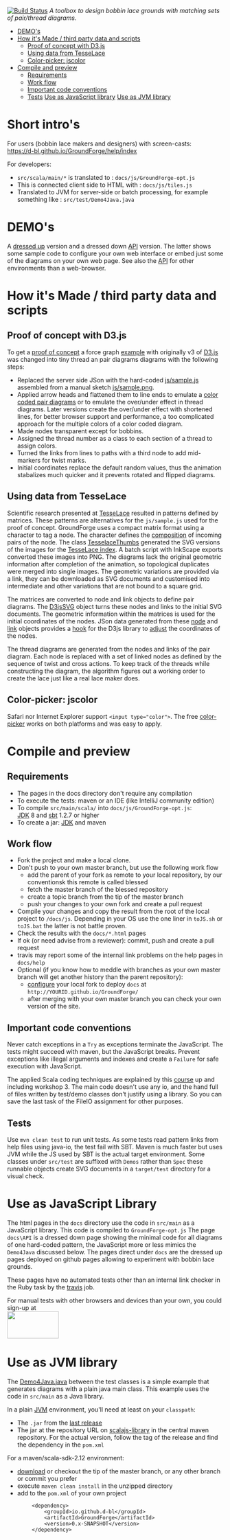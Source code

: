 [![Build Status](https://travis-ci.org/d-bl/GroundForge.svg?branch=master)](https://travis-ci.org/d-bl/GroundForge) 
_A toolbox to design bobbin lace grounds with matching sets of pair/thread diagrams._

- [DEMO's](#demo-s)
- [How it's Made / third party data and scripts](#how-it-s-made---third-party-data-and-scripts)
  * [Proof of concept with D3.js](#proof-of-concept-with-d3js)
  * [Using data from TesseLace](#using-data-from-tesselace)
  * [Color-picker: jscolor](#color-picker--jscolor)
- [Compile and preview](#compile-and-preview)
  * [Requirements](#requirements)
  * [Work flow](#work-flow)
  * [Important code conventions](#important-code-conventions)
  * [Tests](#tests)
  [Use as JavaScript library](#use-as-javascript-library)
  [Use as JVM library](#use-as-jvm-library)


Short intro's
=============
For users (bobbin lace makers and designers) with screen-casts:<br>
https://d-bl.github.io/GroundForge/help/index

For developers:
* `src/scala/main/*` is translated to : `docs/js/GroundForge-opt.js`
* This is connected client side to HTML with : `docs/js/tiles.js`
* Translated to JVM for server-side or batch processing, for example something like : `src/test/Demo4Java.java`


DEMO's
======

A [dressed up](https://d-bl.github.io/GroundForge/tiles?patchWidth=12&patchHeight=12&a1=ct&b1=ct&c1=ctc&d1=ctc&b2=ctc&d2=ctc&a3=ct&c3=ct&footside=b,-,a,-&tile=831,4-7,-5-&footsideStitch=ctctt&tileStitch=ctc&headsideStitch=ctctt&shiftColsSW=-2&shiftRowsSW=2&shiftColsSE=2&shiftRowsSE=2) version and a dressed down [API](https://d-bl.github.io/GroundForge/API/) version.
The latter shows some sample code to configure your own web interface or embed just some of the diagrams on your own web page. 
See also the [API](https://d-bl.github.io/GroundForge/docs/API.md) for other environments than a web-browser.


How it's Made / third party data and scripts
============================================

Proof of concept with D3.js
---------------------------

To get a [proof of concept] a force graph [example] with originally v3 of [D3.js] was changed into tiny thread an pair diagrams diagrams with the following steps:

- Replaced the server side JSon with the hard-coded [js/sample.js] assembled from a manual sketch [js/sample.png].
- Applied arrow heads and flattened them to line ends to emulate a [color coded pair diagrams] or to emulate the over/under effect in thread diagrams. Later versions create the over/under effect with shortened lines, for better browser support and performance, a too complicated approach for the multiple colors of a color coded diagram.
- Made nodes transparent except for bobbins.
- Assigned the thread number as a class to each section of a thread to assign colors.
- Turned the links from lines to paths with a third node to add mid-markers for twist marks.
- Initial coordinates replace the default random values, thus the animation stabalizes much quicker and it prevents rotated and flipped diagrams.

[proof of concept]: https://cdn.rawgit.com/d-bl/GroundForge/84eee36/index.html
[example]: http://bl.ocks.org/mbostock/4062045
[D3.js]: http://d3js.org/
[js/sample.js]: https://github.com/d-bl/GroundForge/blob/7a94b67/js/sample.js
[js/sample.png]: https://github.com/d-bl/GroundForge/blob/50421a2/js/sample.png
[color coded pair diagrams]: https://en.wikipedia.org/w/index.php?title=Mesh_grounded_bobbin_lace&oldid=639789191#Worker_pair_versus_two_pair_per_pin


Using data from TesseLace
-------------------------

Scientific research presented at [TesseLace] resulted in patterns defined by matrices.
These patterns are alternatives for the `js/sample.js` used for the proof of concept.
GroundForge uses a compact matrix format using a character to tag a node.
The character defines the [composition] of incoming pairs of the node.
The class [TesselaceThumbs] generated the SVG versions of the images for the [TesseLace index].
A batch script with InkScape exports converted these images into PNG. 
The diagrams lack the original geometric information after completion of the animation,
so topological duplicates were merged into single images.
The geometric variations are provided via a link, they can be downloaded as SVG documents
and customised into intermediate and other variations that are not bound to a square grid.

The matrices are converted to node and link objects to define pair diagrams.
The [D3jsSVG] object turns these nodes and links to the initial SVG documents.
The geometric information within the matrices is used for the initial coordinates of the nodes.
JSon data generated from these [node] and [link] objects provides a [hook]
for the D3js library to [adjust] the coordinates of the nodes. 

The thread diagrams are generated from the nodes and links of the pair diagram.
Each node is replaced with a set of linked nodes as defined by the sequence of twist and cross actions.
To keep track of the threads while constructing the diagram, 
the algorithm figures out a working order to create the lace just like a real lace maker does.

[adjust]: https://github.com/d-bl/GroundForge/blob/master/docs/js/tiles.js#L105
[hook]: https://github.com/d-bl/GroundForge/blob/master/docs/js/tiles.js#L91-L93
[D3jsSVG]: https://github.com/d-bl/GroundForge/blob/master/src/main/scala/dibl/D3jsSVG.scala
[link]: https://github.com/d-bl/GroundForge/blob/918ab7aa3601e709475aa4b80baa388f2bd1161e/src/main/scala/dibl/LinkProps.scala#L36-L44
[node]: https://github.com/d-bl/GroundForge/blob/918ab7aa3601e709475aa4b80baa388f2bd1161e/src/main/scala/dibl/NodeProps.scala#L27-L32
[TesselaceThumbs]: https://github.com/d-bl/GroundForge/blob/918ab7aa3601e709475aa4b80baa388f2bd1161e/src/test/scala/dibl/TesselaceThumbs.scala#L66
[composition]: https://d-bl.github.io/GroundForge/help/images/matrix-template.png
[TesseLace]: http://TesseLace.com
[TesseLace index]: https://d-bl.github.io/GroundForge/help/TesseLace-Index

Color-picker: jscolor
---------------------

Safari nor Internet Explorer support `<input type="color">`. The free [color-picker](http://jscolor.com/) works on both platforms and was easy to apply.


Compile and preview
===================

Requirements
------------

- The pages in the docs directory don't require any compilation
- To execute the tests: maven or an IDE (like IntelliJ community edition)
- To compile `src/main/scala/` into `docs/js/GroundForge-opt.js`:  
  [JDK] 8 and [sbt] 1.2.7 or higher
- To create a jar: [JDK] and maven

[JDK]: https://adoptopenjdk.net/releases.html
[sbt]: https://www.scala-sbt.org/1.x/docs/Setup.html

Work flow
---------

- Fork the project and make a local clone.
- Don't push to your own master branch, but use the following work flow
  - add the parent of your fork as remote to your local repository, by our conventionsk this remote is called blessed
  - fetch the master branch of the blessed repository
  - create a topic branch from the tip of the master branch
  - push your changes to your own fork and create a pull request
- Compile your changes and copy the result from the root of the local project to `/docs/js`.
  Depending in your OS use the one liner in `toJS.sh` or `toJS.bat` the latter is not battle proven.
- Check the results with the `docs/*.html` pages
- If ok (or need advise from a reviewer): commit, push and create a pull request 
- travis may report some of the internal link problems on the help pages in `docs/help`
- Optional (if you know how to meddle with branches as your own master branch
  will get another history than the parent repository):
  - [configure] your local fork to deploy `docs` at `http://YOURID.github.io/GroundForge/` 
  - after merging with your own master branch you can check your own version of the site.

[configure]: https://help.github.com/articles/configuring-a-publishing-source-for-github-pages/#publishing-your-github-pages-site-from-a-docs-folder-on-your-master-branch


Important code conventions
--------------------------

Never catch exceptions in a `Try` as exceptions terminate the JavaScript. The tests might succeed with maven, but the JavaScript breaks. Prevent exceptions like illegal arguments and indexes and create a `Failure` for safe execution with JavaScript.

The applied Scala coding techniques are explained by this [course] up and including workshop 3. The main code doesn't use any io, and the hand full of files written by test/demo classes don't justify using a library. So you can save the last task of the FileIO assignment for other purposes.

[course]: https://github.com/DANS-KNAW/course-scala


Tests
-----

Use `mvn clean test` to run unit tests. As some tests read pattern links from help files using java-io, the test fail with SBT.
Maven is much faster but uses JVM while the JS used by SBT is the actual target environment.
Some classes under `src/test` are suffixed with `Demos` rather than `Spec` these runnable objects create SVG documents in a `target/test` directory for a visual check.

Use as JavaScript Library
=========================

The html pages in the `docs` directory use the code in `src/main` as a JavaScript library.
This code is compiled to `GroundForge-opt.js`
The page `docs\API` is a dressed down page showing the minimal code for all diagrams of one hard-coded pattern,
the JavaScript more or less mimics the `Demo4Java` discussed below.
The pages direct under `docs` are the dressed up pages
deployed on github pages allowing to experiment with bobbin lace grounds. 

These pages have no automated tests
other than an internal link checker in the Ruby task by the [travis](https://travis-ci.org/d-bl/GroundForge) job.

For manual tests with other browsers and devices than your own, you could sign-up at
<br><a href="http://browserstack.com/"><img src="https://p14.zdusercontent.com/attachment/1015988/2pBNLzsRzHKyVmXhbPYFfcqi2?token=eyJhbGciOiJkaXIiLCJlbmMiOiJBMTI4Q0JDLUhTMjU2In0..u4MOjDBdY7uyB7AqmHgHyw.OG_ZUr4mjWRjpV4IE5UH_bEtx-L-4NHCjNVSBjFvNP9X9ugBGhbEmHXVTJlpI-UBmAFBTl2SVYLgE4G474L0Hu37sYTtC5G3ehtEdiUYPn2R-MfM9cxUCJVP_T1PYk9_kZowoF2wSPFvaWphfvO9bk-hykkhDfPeFQ2BHsJlTlHbpNq8Icd4sveUMnJl0zFiy-h3kGo0ImQLRZnNsmEa3qx7JTINhL-bAUpGQKmdpvWAFVhtUIz8ZkntxRnuNi5EtXD1P4tucKH8kSt5gJXnSU_O0M0Ka_pTJgVXpEQMvTs.it94EtvuwAOOEjIRwQ7z1w" width="120" height="63"></a>

Use as JVM library
==================

The [Demo4Java.java](https://github.com/d-bl/GroundForge/blob/119-layout/src/test/scala/dibl/Demo4Java.java)
between the test classes is a simple example that generates diagrams with a plain java main class.
This example uses the code in `src/main` as a Java library. 

In a plain [JVM](https://www.w3schools.com/java/java_getstarted.asp)
environment, you'll need at least on your `classpath`: 
* The `.jar` from the [last release](https://github.com/d-bl/GroundForge/releases)
* The jar at the repository URL on [scalajs-library](https://maven-repository.com/artifact/org.scala-js/scalajs-library_2.12/0.6.26)
  in the central maven repository. For the actual version, follow the tag of the release
  and find the dependency in the `pom.xml`

For a maven/scala-sdk-2.12 environment:
* [download](https://github.com/d-bl/GroundForge/) or checkout the tip of the master branch, or any other branch or commit you prefer 
* execute `maven clean install` in the unzipped directory
* add to the `pom.xml` of your own project
```
        <dependency>
            <groupId>io.github.d-bl</groupId>
            <artifactId>GroundForge</artifactId>
            <version>0.x-SNAPSHOT</version>
        </dependency>
```
